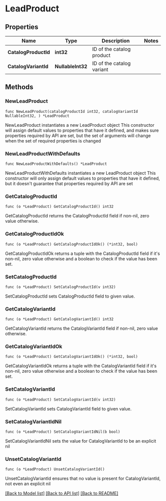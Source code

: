 # LeadProduct

## Properties

Name | Type | Description | Notes
------------ | ------------- | ------------- | -------------
**CatalogProductId** | **int32** | ID of the catalog product | 
**CatalogVariantId** | **NullableInt32** | ID of the catalog variant | 

## Methods

### NewLeadProduct

`func NewLeadProduct(catalogProductId int32, catalogVariantId NullableInt32, ) *LeadProduct`

NewLeadProduct instantiates a new LeadProduct object
This constructor will assign default values to properties that have it defined,
and makes sure properties required by API are set, but the set of arguments
will change when the set of required properties is changed

### NewLeadProductWithDefaults

`func NewLeadProductWithDefaults() *LeadProduct`

NewLeadProductWithDefaults instantiates a new LeadProduct object
This constructor will only assign default values to properties that have it defined,
but it doesn't guarantee that properties required by API are set

### GetCatalogProductId

`func (o *LeadProduct) GetCatalogProductId() int32`

GetCatalogProductId returns the CatalogProductId field if non-nil, zero value otherwise.

### GetCatalogProductIdOk

`func (o *LeadProduct) GetCatalogProductIdOk() (*int32, bool)`

GetCatalogProductIdOk returns a tuple with the CatalogProductId field if it's non-nil, zero value otherwise
and a boolean to check if the value has been set.

### SetCatalogProductId

`func (o *LeadProduct) SetCatalogProductId(v int32)`

SetCatalogProductId sets CatalogProductId field to given value.


### GetCatalogVariantId

`func (o *LeadProduct) GetCatalogVariantId() int32`

GetCatalogVariantId returns the CatalogVariantId field if non-nil, zero value otherwise.

### GetCatalogVariantIdOk

`func (o *LeadProduct) GetCatalogVariantIdOk() (*int32, bool)`

GetCatalogVariantIdOk returns a tuple with the CatalogVariantId field if it's non-nil, zero value otherwise
and a boolean to check if the value has been set.

### SetCatalogVariantId

`func (o *LeadProduct) SetCatalogVariantId(v int32)`

SetCatalogVariantId sets CatalogVariantId field to given value.


### SetCatalogVariantIdNil

`func (o *LeadProduct) SetCatalogVariantIdNil(b bool)`

 SetCatalogVariantIdNil sets the value for CatalogVariantId to be an explicit nil

### UnsetCatalogVariantId
`func (o *LeadProduct) UnsetCatalogVariantId()`

UnsetCatalogVariantId ensures that no value is present for CatalogVariantId, not even an explicit nil

[[Back to Model list]](../README.md#documentation-for-models) [[Back to API list]](../README.md#documentation-for-api-endpoints) [[Back to README]](../README.md)


